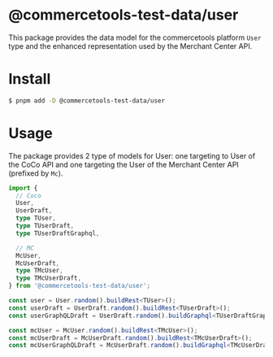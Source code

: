 # @commercetools-test-data/user

This package provides the data model for the commercetools platform `User` type and the enhanced representation used by the Merchant Center API.

# Install

```bash
$ pnpm add -D @commercetools-test-data/user
```

# Usage

The package provides 2 type of models for User: one targeting to User of the CoCo API and one targeting the User of the Merchant Center API (prefixed by `Mc`).

```ts
import {
  // Coco
  User,
  UserDraft,
  type TUser,
  type TUserDraft,
  type TUserDraftGraphql,

  // MC
  McUser,
  McUserDraft,
  type TMcUser,
  type TMcUserDraft,
} from '@commercetools-test-data/user';

const user = User.random().buildRest<TUser>();
const userDraft = UserDraft.random().buildRest<TUserDraft>();
const userGraphQLDraft = UserDraft.random().buildGraphql<TUserDraftGraphql>();

const mcUser = McUser.random().buildRest<TMcUser>();
const mcUserDraft = McUserDraft.random().buildRest<TMcUserDraft>();
const mcUserGraphQLDraft = McUserDraft.random().buildGraphql<TMcUserDraft>();
```
